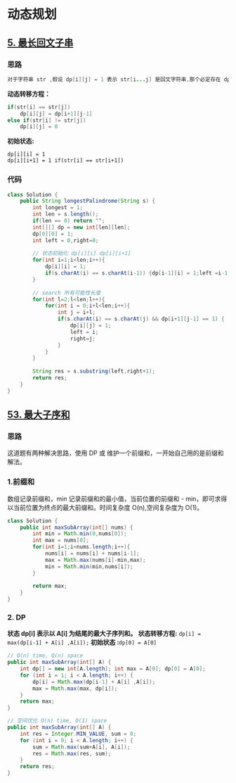 # 动态规划

## [5. 最长回文子串](https://leetcode-cn.com/problems/longest-palindromic-substring/)

### 思路

```java
对于字符串 str ,假设 dp[i][j] = 1 表示 str[i...j] 是回文字符串,那个必定存在 dp[i+1][j-1] = 1。这样最长回文子串就能分成一系列子系列问题，就可用动态规化求解。
```

**动态转移方程：**

```java
if(str[i] == str[j])
	dp[i][j] = dp[i+1][j-1]
else if(str[i] != str[j])
	dp[i][j] = 0
```

**初始状态:**

```
dp[i][i] = 1
dp[i][i+1] = 1 if(str[i] == str[i+1])
```

### 代码

```java
class Solution {
    public String longestPalindrome(String s) {
        int longest = 1;
        int len = s.length();
        if(len == 0) return "";
        int[][] dp = new int[len][len];
        dp[0][0] = 1;
        int left = 0,right=0;
        
        // 状态初始化 dp[i][i] dp[i][i+1]
        for(int i=1;i<len;i++){
            dp[i][i] = 1;
            if(s.charAt(i) == s.charAt(i-1)) {dp[i-1][i] = 1;left =i-1;right=i;}
        }
        
        // search 所有可能性长度
        for(int l=2;l<len;l++){
            for(int i = 0;i+l<len;i++){
                int j = i+l;
                if(s.charAt(i) == s.charAt(j) && dp[i+1][j-1] == 1) {
                    dp[i][j] = 1;
                    left = i;
                    right=j;
                }
            }
        }
        
        String res = s.substring(left,right+1);
        return res; 
    }
}
```

## [53. 最大子序和](https://leetcode-cn.com/problems/maximum-subarray/)

### 思路

这道题有两种解决思路，使用 DP 或 维护一个前缀和，一开始自己用的是前缀和解法。

### 1.前缀和

数组记录前缀和，min 记录前缀和的最小值，当前位置的前缀和 - min，即可求得以当前位置为终点的最大前缀和。时间复杂度 O(n),空间复杂度为 O(1)。

```java
class Solution {
    public int maxSubArray(int[] nums) {
        int min = Math.min(0,nums[0]);
        int max = nums[0];
        for(int i=1;i<nums.length;i++){
            nums[i] = nums[i] + nums[i-1];
            max = Math.max(nums[i]-min,max);
            min = Math.min(min,nums[i]);
        }
        
        return max;
    }
}
```

### 2. DP

**状态 dp[i] 表示以 A[i] 为结尾的最大子序列和。**
**状态转移方程:** `dp[i] = max(dp[i-1] + A[i] ,A[i]);` 
**初始状态 :**`dp[0] = A[0]`

```java
// O(n) time, O(n) space
public int maxSubArray(int[] A) {
	int dp[] = new int[A.length]; int max = A[0]; dp[0] = A[0]; 
	for (int i = 1; i < A.length; i++) {			
		dp[i] = Math.max(dp[i-1] + A[i] ,A[i]);
		max = Math.max(max, dp[i]);
	}
	return max;
}

// 空间优化 O(n) time, O(1) space
public int maxSubArray(int[] A) {
    int res = Integer.MIN_VALUE, sum = 0;
    for (int i = 0; i < A.length; i++) {
        sum = Math.max(sum+A[i], A[i]);
        res = Math.max(res, sum);
    }
    return res;
}
```

